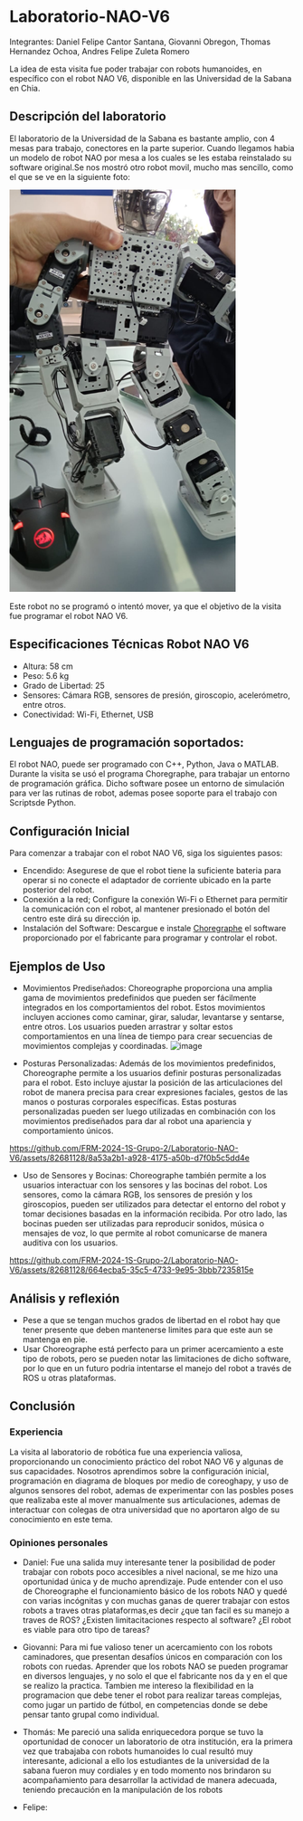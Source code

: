 # Laboratorio-NAO-V6
Integrantes: Daniel Felipe Cantor Santana, Giovanni Obregon, Thomas Hernandez Ochoa, Andres Felipe Zuleta Romero

La idea de esta visita fue poder trabajar con robots humanoides, en específico con el robot NAO V6, disponible en las Universidad de la Sabana en Chia.  

## Descripción del laboratorio 
El laboratorio de la Universidad de la Sabana es bastante amplio, con 4 mesas para trabajo, conectores en la parte superior. Cuando llegamos habia un modelo de robot NAO por mesa a los cuales se les estaba reinstalado su software original.Se nos mostró otro robot movil, mucho mas sencillo, como el que se ve en la siguiente foto: 


<img src="https://github.com/FRM-2024-1S-Grupo-2/Laboratorio-NAO-V6/blob/main/Anexos/Robot_2.jpg" alt="Robot_2" width="400">


Este robot no se programó o intentó mover, ya que el objetivo de la visita fue programar el robot NAO V6.

## Especificaciones Técnicas Robot NAO V6
- Altura: 58 cm
- Peso: 5.6 kg
- Grado de Libertad: 25
- Sensores: Cámara RGB, sensores de presión, giroscopio, acelerómetro, entre otros.
- Conectividad: Wi-Fi, Ethernet, USB

## Lenguajes de programación soportados:
El robot NAO, puede ser programado con C++, Python, Java o MATLAB. 
Durante la visita se usó el programa Choregraphe, para trabajar un entorno de programación gráfica. Dicho software posee un entorno de simulación para ver las rutinas de robot, ademas posee soporte para el trabajo con Scriptsde Python.

## Configuración Inicial
 Para comenzar a trabajar con el robot NAO V6, siga los siguientes pasos:

- Encendido: Asegurese de que el robot tiene la suficiente bateria para operar si no conecte el adaptador de corriente ubicado en la parte posterior del robot.
- Conexión a la red; Configure la conexión Wi-Fi o Ethernet para permitir la comunicación con el robot, al mantener presionado el botón del centro este dirá su dirección ip.
- Instalación del Software: Descargue e instale [Choregraphe](https://www.aldebaran.com/en/support/nao-6/downloads-softwares) el software proporcionado por el fabricante para programar y controlar el robot.

## Ejemplos de Uso

- Movimientos Prediseñados:
Choreographe proporciona una amplia gama de movimientos predefinidos que pueden ser fácilmente integrados en los comportamientos del robot. Estos movimientos incluyen acciones como caminar, girar, saludar, levantarse y sentarse, entre otros. Los usuarios pueden arrastrar y soltar estos comportamientos en una línea de tiempo para crear secuencias de movimientos complejas y coordinadas.
![image](https://github.com/FRM-2024-1S-Grupo-2/Laboratorio-NAO-V6/assets/82681128/659c8986-2dc5-484c-b157-c3569e0eadea)


- Posturas Personalizadas:
Además de los movimientos predefinidos, Choreographe permite a los usuarios definir posturas personalizadas para el robot. Esto incluye ajustar la posición de las articulaciones del robot de manera precisa para crear expresiones faciales, gestos de las manos o posturas corporales específicas. Estas posturas personalizadas pueden ser luego utilizadas en combinación con los movimientos prediseñados para dar al robot una apariencia y comportamiento únicos.



https://github.com/FRM-2024-1S-Grupo-2/Laboratorio-NAO-V6/assets/82681128/8a53a2b1-a928-4175-a50b-d7f0b5c5dd4e


- Uso de Sensores y Bocinas:
Choreographe también permite a los usuarios interactuar con los sensores y las bocinas del robot. Los sensores, como la cámara RGB, los sensores de presión y los giroscopios, pueden ser utilizados para detectar el entorno del robot y tomar decisiones basadas en la información recibida. Por otro lado, las bocinas pueden ser utilizadas para reproducir sonidos, música o mensajes de voz, lo que permite al robot comunicarse de manera auditiva con los usuarios.




https://github.com/FRM-2024-1S-Grupo-2/Laboratorio-NAO-V6/assets/82681128/664ecba5-35c5-4733-9e95-3bbb7235815e


## Análisis y reflexión 
- Pese a que se tengan muchos grados de libertad en el robot hay que tener presente que deben mantenerse limites para que este aun se mantenga en pie.
- Usar Choreographe está perfecto para un primer acercamiento a este tipo de robots, pero se pueden notar las limitaciones de dicho software, por lo que en un futuro podria intentarse el manejo del  robot a través de ROS u otras plataformas.

## Conclusión
### Experiencia
La visita al laboratorio de robótica fue una experiencia valiosa, proporcionando un conocimiento práctico del robot NAO V6 y algunas de sus capacidades. Nosotros aprendimos sobre la configuración inicial, programación en diagrama de bloques por medio de coreoghapy, y uso de algunos sensores del robot, ademas de experimentar con las posbles poses que realizaba este al mover manualmente sus articulaciones, ademas de interactuar con colegas de otra universidad que no aportaron algo de su conocimiento en este tema.

### Opiniones personales

- Daniel: Fue una salida muy interesante tener la posibilidad de poder trabajar con robots poco accesibles a nivel nacional, se me hizo una oportunidad única y de mucho aprendizaje. Pude entender con el uso de Choreographe el funcionamiento básico de los robots NAO y quedé con varias incógnitas y con muchas ganas de querer trabajar con estos robots a traves otras plataformas,es decir ¿que tan facil es su manejo a traves de ROS? ¿Existen limitacitaciones respecto al software? ¿El robot es viable para otro tipo de tareas?

- Giovanni: Para mi fue valioso tener un acercamiento con los robots caminadores, que presentan desafíos únicos en comparación con los robots con ruedas. Aprender que los robots NAO se pueden programar en diversos lenguajes, y no solo el que el fabricante nos da y en el que se realizo la practica. Tambien me intereso la flexibilidad en la programacion que debe tener el robot para realizar tareas complejas, como jugar un partido de fútbol, en competencias donde se debe pensar tanto grupal como individual.

- Thomás: Me pareció una salida enriquecedora porque se tuvo la oportunidad de conocer un laboratorio de otra institución, era la primera vez que trabajaba con robots humanoides lo cual resultó muy interesante, adicional a ello los estudiantes de la universidad de la sabana fueron muy cordiales y en todo momento nos brindaron su acompañamiento para desarrollar la actividad de manera adecuada, teniendo precaución en la manipulación de los robots

- Felipe:
